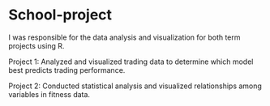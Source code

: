 # School-project
I was responsible for the data analysis and visualization for both term projects using R.  

Project 1: Analyzed and visualized trading data to determine which model best predicts trading performance.  

Project 2: Conducted statistical analysis and visualized relationships among variables in fitness data.
